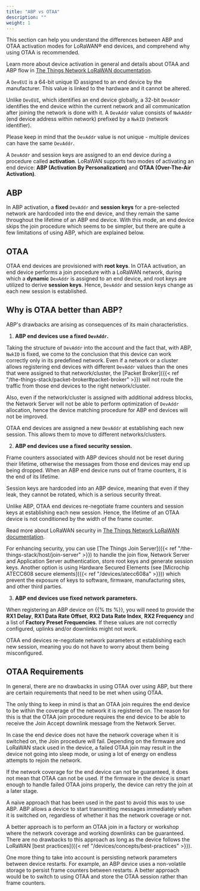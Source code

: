 ```yaml
---
title: "ABP vs OTAA"
description: ""
weight: 1
---
```


This section can help you understand the differences between ABP and OTAA activation modes for LoRaWAN® end devices, and comprehend why using OTAA is recommended.

<!--more-->

Learn more about device activation in general and details about OTAA and ABP flow in [The Things Network LoRaWAN documentation](https://www.thethingsnetwork.org/docs/lorawan/end-device-activation/).

A `DevEUI` is a 64-bit unique ID assigned to an end device by the manufacturer. This value is linked to the hardware and it cannot be altered.

Unlike `DevEUI`, which identifies an end device globally, a 32-bit `DevAddr` identifies the end device within the current network and all communication after joining the network is done with it. A `DevAddr` value consists of `NwkAddr` (end device address within network) prefixed by a `NwkID` (network identifier).

Please keep in mind that the `DevAddr` value is not unique - multiple devices can have the same `DevAddr`.

A `DevAddr` and session keys are assigned to an end device during a procedure called **activation**. LoRaWAN supports two modes of activating an end device: **ABP (Activation By Personalization)** and **OTAA (Over-The-Air Activation)**.

## ABP

In ABP activation, a **fixed** `DevAddr` and **session keys** for a pre-selected network are hardcoded into the end device, and they remain the same throughout the lifetime of an ABP end device. With this mode, an end device skips the join procedure which seems to be simpler, but there are quite a few limitations of using ABP, which are explained below.

## OTAA

OTAA end devices are provisioned with **root keys**. In OTAA activation, an end device performs a join procedure with a LoRaWAN network, during which a **dynamic** `DevAddr` is assigned to an end device, and root keys are utilized to derive **session keys**. Hence, `DevAddr` and session keys change as each new session is established.

## Why is OTAA better than ABP?

ABP's drawbacks are arising as consequences of its main characteristics.

1. **ABP end devices use a fixed `DevAddr`.**

Taking the structure of `DevAddr` into the account and the fact that, with ABP, `NwkID` is fixed, we come to the conclusion that this device can work correctly only in its predefined network. Even if a network or a cluster allows registering end devices with different `DevAddr` values than the ones that were assigned to that network/cluster, the [Packet Broker]({{< ref "/the-things-stack/packet-broker#packet-broker" >}}) will not route the traffic from those end devices to the right network/cluster.

Also, even if the network/cluster is assigned with additional address blocks, the Network Server will not be able to perform optimization of `DevAddr` allocation, hence the device matching procedure for ABP end devices will not be improved.

OTAA end devices are assigned a new `DevAddr` at establishing each new session. This allows them to move to different networks/clusters.

2. **ABP end devices use a fixed security session.**

Frame counters associated with ABP devices should not be reset during their lifetime, otherwise the messages from those end devices may end up being dropped. When an ABP end device runs out of frame counters, it is the end of its lifetime.

Session keys are hardcoded into an ABP device, meaning that even if they leak, they cannot be rotated, which is a serious security threat.

Unlike ABP, OTAA end devices re-negotiate frame counters and session keys at establishing each new session. Hence, the lifetime of an OTAA device is not conditioned by the width of the frame counter.

Read more about LoRaWAN security in [The Things Network LoRaWAN documentation](https://www.thethingsnetwork.org/docs/lorawan/security/).

For enhancing security, you can use [The Things Join Server]({{< ref "/the-things-stack/host/join-server" >}}) to handle the join flow, Network Server and Application Server authentication, store root keys and generate session keys. Another option is using Hardware Secured Elements (see [Microchip ATECC608 secure elements]({{< ref "/devices/atecc608a" >}})) which prevent the exposure of keys to software, firmware, manufacturing sites, and other third parties.

3. **ABP end devices use fixed network parameters.**

When registering an ABP device on {{% tts %}}, you will need to provide the **RX1 Delay**, **RX1 Data Rate Offset**, **RX2 Data Rate Index**, **RX2 Frequency** and a list of **Factory Preset Frequencies**. If these values are not correctly configured, uplinks and/or downlinks might not work.

OTAA end devices re-negotiate network parameters at establishing each new session, meaning you do not have to worry about them being misconfigured.

## OTAA Requirements

In general, there are no drawbacks in using OTAA over using ABP, but there are certain requirements that need to be met when using OTAA.

The only thing to keep in mind is that an OTAA join requires the end device to be within the coverage of the network it is registered on. The reason for this is that the OTAA join procedure requires the end device to be able to receive the Join Accept downlink message from the Network Server.

In case the end device does not have the network coverage when it is switched on, the Join procedure will fail. Depending on the firmware and LoRaWAN stack used in the device, a failed OTAA join may result in the device not going into sleep mode, or using a lot of energy on endless attempts to rejoin the network.

If the network coverage for the end device can not be guaranteed, it does not mean that OTAA can not be used. If the firmware in the device is smart enough to handle failed OTAA joins properly, the device can retry the join at a later stage.

A naive approach that has been used in the past to avoid this was to use ABP. ABP allows a device to start transmitting messages immediately when it is switched on, regardless of whether it has the network coverage or not.

A better approach is to perform an OTAA join in a factory or workshop where the network coverage and working downlinks can be guaranteed. There are no drawbacks to this approach as long as the device follows the LoRaWAN [best practices]({{< ref "/devices/concepts/best-practices" >}}).

One more thing to take into account is persisting network parameters between device restarts. For example, an ABP device uses a non-volatile storage to persist frame counters between restarts. A better approach would be to switch to using OTAA and store the OTAA session rather than frame counters.
